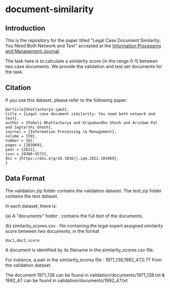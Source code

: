 # document-similarity

## Introduction

This is the repository for the paper titled "Legal Case Document Similarity: You Need Both Network and Text" accepted at the <a href="https://www.sciencedirect.com/science/article/pii/S0306457322001716">Information Processing and Management Journal</a>.

The task here is to calculate a similarity score (in the range 0-1) between two case documents. We provide the validation and test set documents for the task.

## Citation
If you use this dataset, please refer to the following paper:
```
@article{bhattacharya-ipm22,
title = {Legal case document similarity: You need both network and text},
author = {Paheli Bhattacharya and Kripabandhu Ghosh and Arindam Pal and Saptarshi Ghosh},
journal = {Information Processing \& Management},
volume = {59},
number = {6},
pages = {103069},
year = {2022},
issn = {0306-4573},
doi = {https://doi.org/10.1016/j.ipm.2022.103069},
}
```
## Data Format

The validation.zip folder contains the validation dataset. The test.zip folder contains the test dataset.

In each dataset, there is:

(a) A "documents" folder : contains the full text of the documents.

(b) similarity_scores.csv : file containing the legal expert assigned similarity score between two documents, in the format 
```
doc1,doc2,score
```

A document is identified by its filename in the similarity_scores.csv file.

For instance, a pair in the similarity_scores file : 1971_138,1992_47,0.77 from the validation dataset.

The document 1971_138 can be found in validation/documents/1971_138.txt & 1992_47 can be found in validation/documents/1992_47.txt


